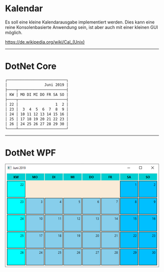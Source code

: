 # Kalendar

Es soll eine kleine Kalendarausgabe implementiert werden. Dies kann eine reine Konsolenbasierte Anwendung sein, ist aber auch mit einer kleinen GUI möglich.

https://de.wikipedia.org/wiki/Cal_(Unix)

---

# DotNet Core

```console
┌───────────────────────────┐
│                 Juni 2019 │
├────┬──────────────────────┤
│ KW │ MO DI MI DO FR SA SO │
├────┬──────────────────────┤
│ 22 │                 1  2 │
│ 23 │  3  4  5  6  7  8  9 │
│ 24 │ 10 11 12 13 14 15 16 │
│ 25 │ 17 18 19 20 21 22 23 │
│ 26 │ 24 25 26 27 28 29 30 │
└────┴──────────────────────┘
```

---

# DotNet WPF

![Calendar WPF](./DotNet/WPF/Screenshot/Calendar.png)